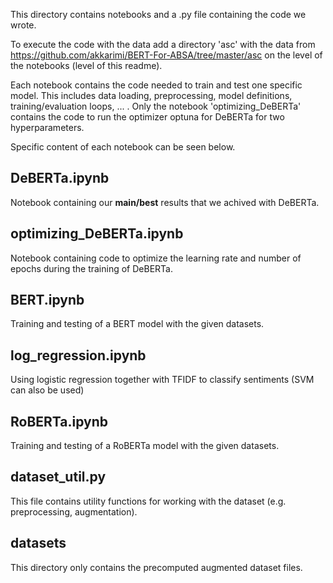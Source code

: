 
This directory contains notebooks and a .py file containing the code we wrote.

To execute the code with the data add a directory 'asc' with the data from https://github.com/akkarimi/BERT-For-ABSA/tree/master/asc on the level of the notebooks (level of this readme).

Each notebook contains the code needed to train and test one specific model. This includes data loading, preprocessing, model definitions, training/evaluation loops, ... .
Only the notebook 'optimizing_DeBERTa' contains the code to run the optimizer optuna for DeBERTa for two hyperparameters.

Specific content of each notebook can be seen below.



## DeBERTa.ipynb
Notebook containing our **main/best** results that we achived with DeBERTa. 

## optimizing_DeBERTa.ipynb
Notebook containing code to optimize the learning rate and number of epochs during the training of DeBERTa.


## BERT.ipynb
Training and testing of a BERT model with the given datasets.


## log_regression.ipynb
Using logistic regression together with TFIDF to classify sentiments (SVM can also be used)


## RoBERTa.ipynb
Training and testing of a RoBERTa model with the given datasets.


## dataset_util.py
This file contains utility functions for working with the dataset (e.g. preprocessing, augmentation).


## datasets
This directory only contains the precomputed augmented dataset files.
